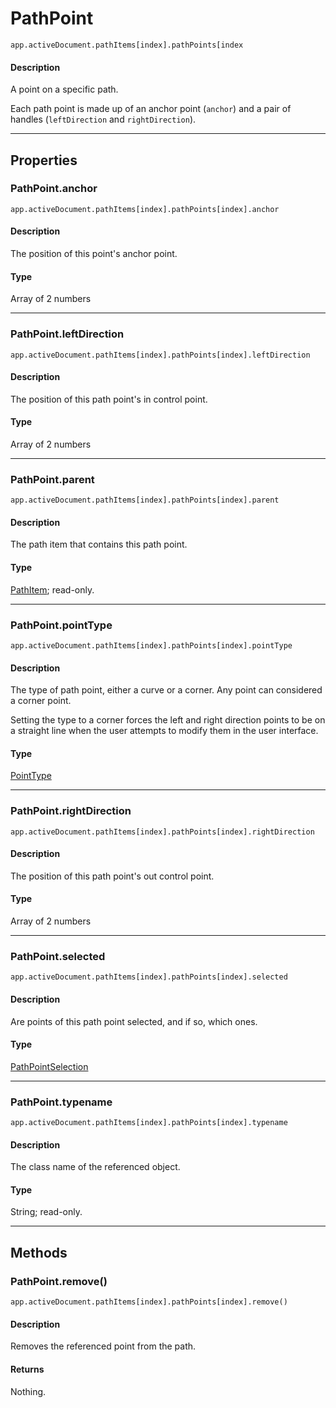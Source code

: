 # PathPoint

`app.activeDocument.pathItems[index].pathPoints[index`

#### Description

A point on a specific path.

Each path point is made up of an anchor point (`anchor`) and a pair of handles (`leftDirection` and `rightDirection`).

---

## Properties

### PathPoint.anchor

`app.activeDocument.pathItems[index].pathPoints[index].anchor`

#### Description

The position of this point's anchor point.

#### Type

Array of 2 numbers

---

### PathPoint.leftDirection

`app.activeDocument.pathItems[index].pathPoints[index].leftDirection`

#### Description

The position of this path point's in control point.

#### Type

Array of 2 numbers

---

### PathPoint.parent

`app.activeDocument.pathItems[index].pathPoints[index].parent`

#### Description

The path item that contains this path point.

#### Type

[PathItem](./PathItem.md); read-only.

---

### PathPoint.pointType

`app.activeDocument.pathItems[index].pathPoints[index].pointType`

#### Description

The type of path point, either a curve or a corner. Any point can considered a corner point.

Setting the type to a corner forces the left and right direction points to be on a straight line when the user attempts to modify them in the user interface.

#### Type

[PointType](scripting-constants.md#jsobjref-scripting-constants-pointtype)

---

### PathPoint.rightDirection

`app.activeDocument.pathItems[index].pathPoints[index].rightDirection`

#### Description

The position of this path point's out control point.

#### Type

Array of 2 numbers

---

### PathPoint.selected

`app.activeDocument.pathItems[index].pathPoints[index].selected`

#### Description

Are points of this path point selected, and if so, which ones.

#### Type

[PathPointSelection](scripting-constants.md#jsobjref-scripting-constants-pathpointselection)

---

### PathPoint.typename

`app.activeDocument.pathItems[index].pathPoints[index].typename`

#### Description

The class name of the referenced object.

#### Type

String; read-only.

---

## Methods

### PathPoint.remove()

`app.activeDocument.pathItems[index].pathPoints[index].remove()`

#### Description

Removes the referenced point from the path.

#### Returns

Nothing.

